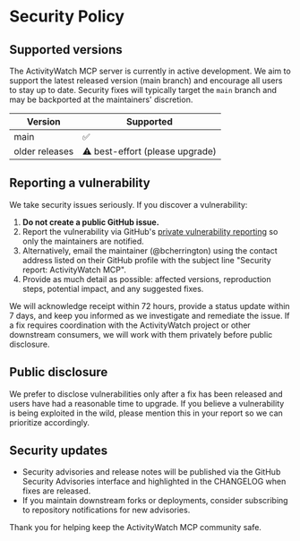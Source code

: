 # Security Policy

## Supported versions

The ActivityWatch MCP server is currently in active development. We aim to
support the latest released version (main branch) and encourage all users to
stay up to date. Security fixes will typically target the `main` branch and may
be backported at the maintainers' discretion.

| Version | Supported |
|---------|-----------|
| main    | ✅        |
| older releases | ⚠️ best-effort (please upgrade) |

## Reporting a vulnerability

We take security issues seriously. If you discover a vulnerability:

1. **Do not create a public GitHub issue.**
2. Report the vulnerability via GitHub's
   [private vulnerability reporting](https://github.com/bcherrington/activitywatcher-mcp/security/advisories/new)
   so only the maintainers are notified.
3. Alternatively, email the maintainer (@bcherrington) using the contact
   address listed on their GitHub profile with the subject line "Security
   report: ActivityWatch MCP".
4. Provide as much detail as possible: affected versions, reproduction steps,
   potential impact, and any suggested fixes.

We will acknowledge receipt within 72 hours, provide a status update within 7
days, and keep you informed as we investigate and remediate the issue. If a fix
requires coordination with the ActivityWatch project or other downstream
consumers, we will work with them privately before public disclosure.

## Public disclosure

We prefer to disclose vulnerabilities only after a fix has been released and
users have had a reasonable time to upgrade. If you believe a vulnerability is
being exploited in the wild, please mention this in your report so we can
prioritize accordingly.

## Security updates

- Security advisories and release notes will be published via the GitHub
  Security Advisories interface and highlighted in the CHANGELOG when fixes are
  released.
- If you maintain downstream forks or deployments, consider subscribing to
  repository notifications for new advisories.

Thank you for helping keep the ActivityWatch MCP community safe.
